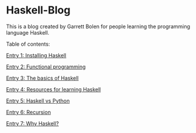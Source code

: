 # Haskell-Blog
This is a blog created by Garrett Bolen for people learning the programming language Haskell.

Table of contents:

[Entry 1: Installing Haskell](https://github.com/garrettbolen/Haskell-Blog/blob/main/Entry1.md)

[Entry 2: Functional programming](https://github.com/garrettbolen/Haskell-Blog/blob/main/Entry2.md)

[Entry 3: The basics of Haskell](https://github.com/garrettbolen/Haskell-Blog/blob/main/Entry3.md)

[Entry 4: Resources for learning Haskell](https://github.com/garrettbolen/Haskell-Blog/blob/main/Entry4.md)

[Entry 5: Haskell vs Python](https://github.com/garrettbolen/Haskell-Blog/blob/main/Entry5.md)

[Entry 6: Recursion](https://github.com/garrettbolen/Haskell-Blog/blob/main/Entry6.md)

[Entry 7: Why Haskell?](https://github.com/garrettbolen/Haskell-Blog/blob/main/Entry7.md)
